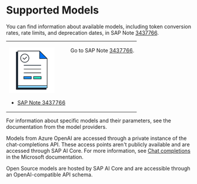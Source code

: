<!-- loio509e588cd26949a59da96aca3397e7b8 -->

# Supported Models

You can find information about available models, including token conversion rates, rate limits, and deprecation dates, in SAP Note [3437766](https://me.sap.com/notes/3437766).


<table>
<tr>
<td valign="top">

![](images/Document_Report_32b935e.png)

-   [SAP Note 3437766](https://me.sap.com/notes/3437766)



</td>
<td valign="top">

Go to SAP Note [3437766](https://me.sap.com/notes/3437766).

</td>
</tr>
</table>

For information about specific models and their parameters, see the documentation from the model providers.

Models from Azure OpenAI are accessed through a private instance of the chat-completions API. These access points aren't publicly available and are accessed through SAP AI Core. For more information, see [Chat completions](https://learn.microsoft.com/en-us/azure/ai-services/openai/reference#chat-completions) in the Microsoft documentation.

Open Source models are hosted by SAP AI Core and are accessible through an OpenAI-compatible API schema.

